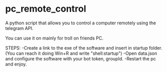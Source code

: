 # pc_remote_control

A python script that allows you to control a computer remotely using the telegram API.

You can use it on mainly for troll on friends PC.

STEPS:
  -Create a link to the exe of the software and insert in startup folder. (You can reach it doing Win+R and write "shell:startup")
  -Open data.json and configure the software with your bot token, groupId.
  -Restart the pc and enjoy.
